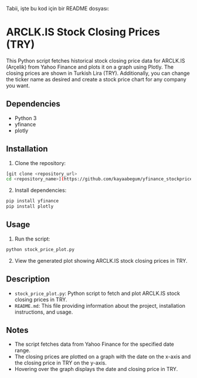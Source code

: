 Tabii, işte bu kod için bir README dosyası:

# ARCLK.IS Stock Closing Prices (TRY)

This Python script fetches historical stock closing price data for ARCLK.IS (Arçelik) from Yahoo Finance and plots it on a graph using Plotly. The closing prices are shown in Turkish Lira (TRY). Additionally, you can change the ticker name as desired and create a stock price chart for any company you want.

## Dependencies

- Python 3
- yfinance
- plotly

## Installation

1. Clone the repository:

```bash
[git clone <repository_url>
cd <repository_name>](https://github.com/kayaabegum/yfinance_stockprice_chart.git)
```

2. Install dependencies:

```bash
pip install yfinance
pip install plotly
```

## Usage

1. Run the script:

```bash
python stock_price_plot.py
```

2. View the generated plot showing ARCLK.IS stock closing prices in TRY.

## Description

- `stock_price_plot.py`: Python script to fetch and plot ARCLK.IS stock closing prices in TRY.
- `README.md`: This file providing information about the project, installation instructions, and usage.

## Notes

- The script fetches data from Yahoo Finance for the specified date range.
- The closing prices are plotted on a graph with the date on the x-axis and the closing price in TRY on the y-axis.
- Hovering over the graph displays the date and closing price in TRY.
```
